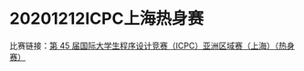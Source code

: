 # 20201212ICPC上海热身赛
比赛链接：[第 45 届国际大学生程序设计竞赛（ICPC）亚洲区域赛（上海）（热身赛）](https://ac.nowcoder.com/acm/contest/9731)
